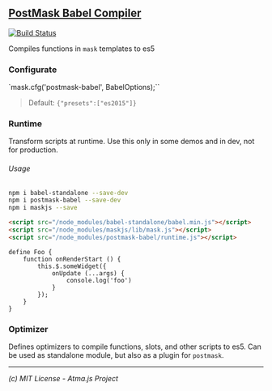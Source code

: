 [PostMask Babel Compiler](https://github.com/atmajs/postmask)
-----
[![Build Status](https://travis-ci.org/atmajs/postmask-babel.png?branch=master)](https://travis-ci.org/atmajs/postmask-babel)

Compiles functions in `mask` templates to es5

### Configurate

`mask.cfg('postmask-babel', BabelOptions);``

> Default: `{"presets":["es2015"]}`


### Runtime

Transform scripts at runtime. Use this only in some demos and in dev, not for production.

###### Usage

```bash
npm i babel-standalone --save-dev
npm i postmask-babel --save-dev
npm i maskjs --save
```

```html
<script src="/node_modules/babel-standalone/babel.min.js"></script>
<script src="/node_modules/maskjs/lib/mask.js"></script>
<script src="/node_modules/postmask-babel/runtime.js"></script>
```

```mask
define Foo {
    function onRenderStart () {
        this.$.someWidget({
            onUpdate (...args) {
                console.log('foo')
            }
        });
    }
}
```

### Optimizer

Defines optimizers to compile functions, slots, and other scripts to es5. Can be used as standalone module, but also as a plugin for `postmask`.


----
_(c) MIT License - Atma.js Project_